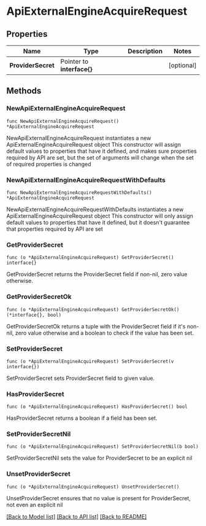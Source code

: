 # ApiExternalEngineAcquireRequest

## Properties

Name | Type | Description | Notes
------------ | ------------- | ------------- | -------------
**ProviderSecret** | Pointer to **interface{}** |  | [optional] 

## Methods

### NewApiExternalEngineAcquireRequest

`func NewApiExternalEngineAcquireRequest() *ApiExternalEngineAcquireRequest`

NewApiExternalEngineAcquireRequest instantiates a new ApiExternalEngineAcquireRequest object
This constructor will assign default values to properties that have it defined,
and makes sure properties required by API are set, but the set of arguments
will change when the set of required properties is changed

### NewApiExternalEngineAcquireRequestWithDefaults

`func NewApiExternalEngineAcquireRequestWithDefaults() *ApiExternalEngineAcquireRequest`

NewApiExternalEngineAcquireRequestWithDefaults instantiates a new ApiExternalEngineAcquireRequest object
This constructor will only assign default values to properties that have it defined,
but it doesn't guarantee that properties required by API are set

### GetProviderSecret

`func (o *ApiExternalEngineAcquireRequest) GetProviderSecret() interface{}`

GetProviderSecret returns the ProviderSecret field if non-nil, zero value otherwise.

### GetProviderSecretOk

`func (o *ApiExternalEngineAcquireRequest) GetProviderSecretOk() (*interface{}, bool)`

GetProviderSecretOk returns a tuple with the ProviderSecret field if it's non-nil, zero value otherwise
and a boolean to check if the value has been set.

### SetProviderSecret

`func (o *ApiExternalEngineAcquireRequest) SetProviderSecret(v interface{})`

SetProviderSecret sets ProviderSecret field to given value.

### HasProviderSecret

`func (o *ApiExternalEngineAcquireRequest) HasProviderSecret() bool`

HasProviderSecret returns a boolean if a field has been set.

### SetProviderSecretNil

`func (o *ApiExternalEngineAcquireRequest) SetProviderSecretNil(b bool)`

 SetProviderSecretNil sets the value for ProviderSecret to be an explicit nil

### UnsetProviderSecret
`func (o *ApiExternalEngineAcquireRequest) UnsetProviderSecret()`

UnsetProviderSecret ensures that no value is present for ProviderSecret, not even an explicit nil

[[Back to Model list]](../README.md#documentation-for-models) [[Back to API list]](../README.md#documentation-for-api-endpoints) [[Back to README]](../README.md)


